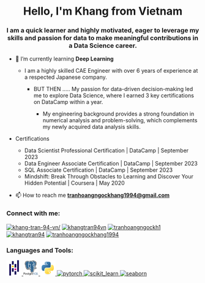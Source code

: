 
<h1 align="center">Hello, I'm Khang from Vietnam</h1>
<h3 align="center">I am a quick learner and highly motivated, eager to leverage my skills and passion for data to make meaningful contributions in a Data Science career.</h3>

- 🌱 I’m currently learning **Deep Learning**
  
  - I am a highly skilled CAE Engineer with over 6 years of experience at a respected Japanese company.
    
    - BUT THEN ..... My passion for data-driven decision-making led me to explore Data Science, where I earned 3 key certifications on DataCamp within a year.
      
      - My engineering background provides a strong foundation in numerical analysis and problem-solving, which complements my newly acquired data analysis skills.

- Certifications
    * Data Scientist Professional Certification | DataCamp | September 2023
    * Data Engineer Associate Certification | DataCamp | September 2023
    * SQL Associate Certification | DataCamp | September 2023
    * Mindshift: Break Through Obstacles to Learning and Discover Your Hidden Potential | Coursera | May 2020

- 📫 How to reach me **tranhoangngockhang1994@gmail.com**

<h3 align="left">Connect with me:</h3>
<p align="left">
<a href="https://linkedin.com/in/khang-tran-94-vn/" target="blank"><img align="center" src="https://raw.githubusercontent.com/rahuldkjain/github-profile-readme-generator/master/src/images/icons/Social/linked-in-alt.svg" alt="khang-tran-94-vn/" height="30" width="40" /></a>
<a href="https://kaggle.com/khangtran94vn" target="blank"><img align="center" src="https://raw.githubusercontent.com/rahuldkjain/github-profile-readme-generator/master/src/images/icons/Social/kaggle.svg" alt="khangtran94vn" height="30" width="40" /></a>
<a href="https://www.hackerrank.com/tranhoangngockh1" target="blank"><img align="center" src="https://raw.githubusercontent.com/rahuldkjain/github-profile-readme-generator/master/src/images/icons/Social/hackerrank.svg" alt="tranhoangngockh1" height="30" width="40" /></a>
<a href="https://www.leetcode.com/khangtran94" target="blank"><img align="center" src="https://raw.githubusercontent.com/rahuldkjain/github-profile-readme-generator/master/src/images/icons/Social/leet-code.svg" alt="khangtran94" height="30" width="40" /></a>
<a href="https://www.hackerearth.com/tranhoangngockhang1994" target="blank"><img align="center" src="https://raw.githubusercontent.com/rahuldkjain/github-profile-readme-generator/master/src/images/icons/Social/hackerearth.svg" alt="tranhoangngockhang1994" height="30" width="40" /></a>
</p>

<h3 align="left">Languages and Tools:</h3>
<p align="left"> <a href="https://pandas.pydata.org/" target="_blank" rel="noreferrer"> <img src="https://raw.githubusercontent.com/devicons/devicon/2ae2a900d2f041da66e950e4d48052658d850630/icons/pandas/pandas-original.svg" alt="pandas" width="40" height="40"/> </a> <a href="https://www.postgresql.org" target="_blank" rel="noreferrer"> <img src="https://raw.githubusercontent.com/devicons/devicon/master/icons/postgresql/postgresql-original-wordmark.svg" alt="postgresql" width="40" height="40"/> </a> <a href="https://www.python.org" target="_blank" rel="noreferrer"> <img src="https://raw.githubusercontent.com/devicons/devicon/master/icons/python/python-original.svg" alt="python" width="40" height="40"/> </a> <a href="https://pytorch.org/" target="_blank" rel="noreferrer"> <img src="https://www.vectorlogo.zone/logos/pytorch/pytorch-icon.svg" alt="pytorch" width="40" height="40"/> </a> <a href="https://scikit-learn.org/" target="_blank" rel="noreferrer"> <img src="https://upload.wikimedia.org/wikipedia/commons/0/05/Scikit_learn_logo_small.svg" alt="scikit_learn" width="40" height="40"/> </a> <a href="https://seaborn.pydata.org/" target="_blank" rel="noreferrer"> <img src="https://seaborn.pydata.org/_images/logo-mark-lightbg.svg" alt="seaborn" width="40" height="40"/> </a> </p>
